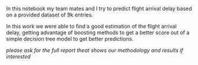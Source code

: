 <p>In this notebook my team mates and I try to predict flight arrival delay based on a provided dataset of 9k entries.</p>

<p>In this work we were able to find a good estimation of the flight arrival delay, getting
advantage of boosting methods to get a better score out of a simple decision tree model to get better predictions.</p>

<p><i>please ask for the full report theat shows our methodology and results if interested</i></p>
